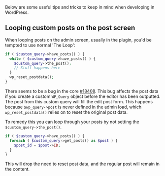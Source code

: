 Below are some useful tips and tricks to keep in mind when developing in WordPress.

## Looping custom posts on the post screen

When looping posts on the admin screen, usually in the plugin, you'd be tempted to use normal 'The Loop':

```php
if ( $custom_query->have_posts() ) {
  while ( $custom_query->have_posts() ) {
    $custom_query->the_post();
    // Stuff happens here
  }
  wp_reset_postdata();
}
```

There seems to be a bug in the core [#18408](https://core.trac.wordpress.org/ticket/18408). This bug affects the post data if you create a custom `WP_Query` object before the editor has been outputted. The post from this custom query will fill the edit post form.
This happens because `$wp_query->post` is never defined in the admin load, which `wp_reset_postdata()` relies on to reset the original post data.

To remedy this you can loop through your posts by not setting the `$custom_query->the_post()`.

```php
if ( $custom_query->have_posts() ) {
  foreach ( $custom_query->get_posts() as $post ) {
    $post_id = $post->ID;
  }
}
```

This will drop the need to reset post data, and the regular post will remain in the content.
